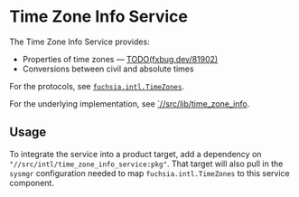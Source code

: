 # Time Zone Info Service

The Time Zone Info Service provides:

*   Properties of time zones — [TODO(fxbug.dev/81902)](https://fxbug.dev/81902)
*   Conversions between civil and absolute times

For the protocols, see
[`fuchsia.intl.TimeZones`](https://fuchsia.dev/reference/fidl/fuchsia.intl#TimeZones).

For the underlying implementation, see
[`//src/lib/time_zone_info](../../lib/intl/time_zone_info/).

## Usage

To integrate the service into a product target, add a dependency on
`"//src/intl/time_zone_info_service:pkg"`. That target will also pull in the
`sysmgr` configuration needed to map `fuchsia.intl.TimeZones` to this service
component.
